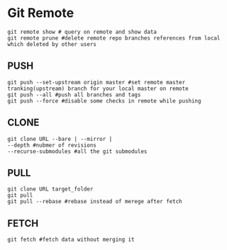 # Git Remote 

	git remote show # query on remote and show data
	git remote prune #delete remote repo branches references from local which deleted by other users

## PUSH

	git push --set-upstream origin master #set remote master tranking(upstream) branch for your local master on remote
	git push --all #push all branches and tags
	git push --force #disable some checks in remote while pushing

## CLONE

	git clone URL --bare | --mirror | 
	--depth #nubmer of revisions
	--recurse-submodules #all the git submodules
## PULL

	git clone URL target_folder
	git pull
	git pull --rebase #rebase instead of merege after fetch

## FETCH

	git fetch #fetch data without merging it
